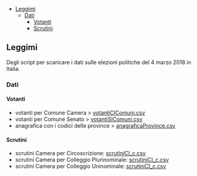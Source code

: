 <!-- TOC -->

- [Leggimi](#leggimi)
    - [Dati](#dati)
        - [Votanti](#votanti)
        - [Scrutini](#scrutini)

<!-- /TOC -->

## Leggimi

Degli script per scaricare i dati sulle elezioni politiche del 4 marzo 2018 in Italia.

### Dati

#### Votanti

- votanti per Comune Camera > [votantiCIComuni.csv](./dati/votantiCIComuni.csv)
- votanti per Comune Senato > [votantiSIComuni.csv](./dati/votantiSIComuni.csv)
- anagrafica con i codici delle province > [anagraficaProvince.csv](./dati/anagraficaProvince.csv)

#### Scrutini

- scrutini Camera per Circoscrizione: [scrutiniCI_c.csv](./dati/scrutiniCI_c.csv)
- scrutini Camera per Colleggio Plurinominale: [scrutiniCI_c.csv](./dati/scrutiniCI_p.csv)
- scrutini Camera per Colleggio Uninominale: [scrutiniCI_c.csv](./dati/scrutiniCI_u.csv)